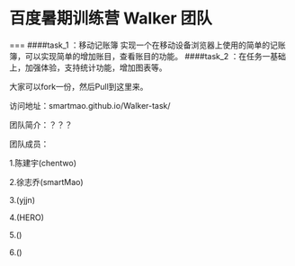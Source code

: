 # 百度暑期训练营 Walker 团队
===
####task_1 ：移动记账簿  实现一个在移动设备浏览器上使用的简单的记账簿，可以实现简单的增加账目，查看账目的功能。
####task_2 ：在任务一基础上，加强体验，支持统计功能，增加图表等。

大家可以fork一份，然后Pull到这里来。

访问地址：smartmao.github.io/Walker-task/

团队简介：？？？

团队成员：

1.陈建宇(chentwo)

2.徐志乔(smartMao)

3.(yjjn)

4.(HERO)

5.()

6.()
